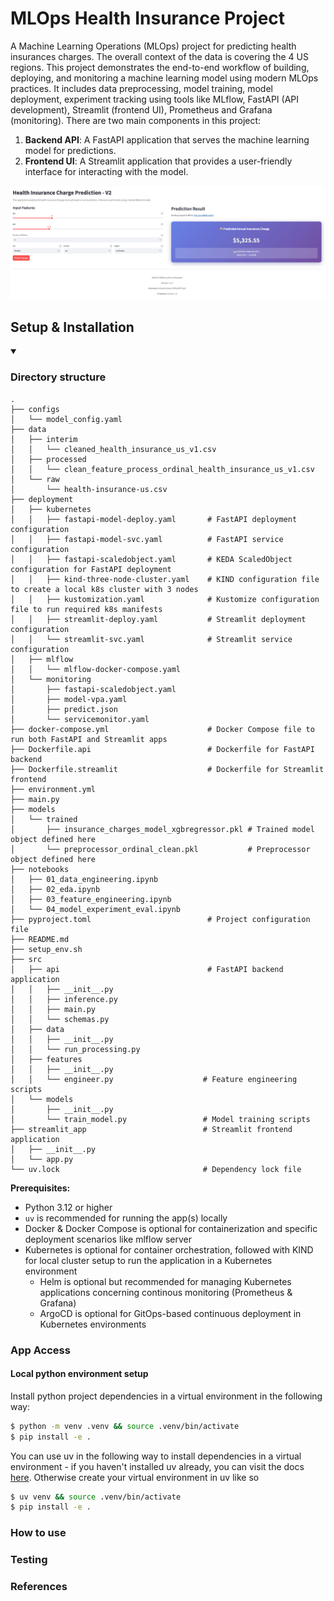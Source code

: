 # MLOps Health Insurance Project

A Machine Learning Operations (MLOps) project for predicting health insurances charges. The overall context of the data is covering the 4 US regions. This project demonstrates the end-to-end workflow of building, deploying, and monitoring a machine learning model using modern MLOps practices. It includes data preprocessing, model training, model deployment, experiment tracking using tools like MLflow, FastAPI (API development), Streamlit (frontend UI), Prometheus and Grafana (monitoring). There are two main components in this project:

1. **Backend API**: A FastAPI application that serves the machine learning model for predictions.
2. **Frontend UI**: A Streamlit application that provides a user-friendly interface for interacting with the model.

![Health Insurance Frontend](assets/streamlit-frontend-ml-app.png)    

## Setup & Installation

<details open><summary><h3>Directory structure</h3></summary>

```
.
├── configs
│   └── model_config.yaml
├── data
│   ├── interim
│   │   └── cleaned_health_insurance_us_v1.csv
│   ├── processed
│   │   └── clean_feature_process_ordinal_health_insurance_us_v1.csv
│   └── raw
│       └── health-insurance-us.csv
├── deployment
│   ├── kubernetes
│   │   ├── fastapi-model-deploy.yaml       # FastAPI deployment configuration
│   │   ├── fastapi-model-svc.yaml          # FastAPI service configuration
│   │   ├── fastapi-scaledobject.yaml       # KEDA ScaledObject configuration for FastAPI deployment
│   │   ├── kind-three-node-cluster.yaml    # KIND configuration file to create a local k8s cluster with 3 nodes
│   │   ├── kustomization.yaml              # Kustomize configuration file to run required k8s manifests
│   │   ├── streamlit-deploy.yaml           # Streamlit deployment configuration
│   │   └── streamlit-svc.yaml              # Streamlit service configuration
│   ├── mlflow
│   │   └── mlflow-docker-compose.yaml
│   └── monitoring
│       ├── fastapi-scaledobject.yaml
│       ├── model-vpa.yaml
│       ├── predict.json
│       └── servicemonitor.yaml
├── docker-compose.yml                      # Docker Compose file to run both FastAPI and Streamlit apps
├── Dockerfile.api                          # Dockerfile for FastAPI backend
├── Dockerfile.streamlit                    # Dockerfile for Streamlit frontend
├── environment.yml
├── main.py
├── models
│   └── trained
│       ├── insurance_charges_model_xgbregressor.pkl # Trained model object defined here
│       └── preprocessor_ordinal_clean.pkl           # Preprocessor object defined here
├── notebooks
│   ├── 01_data_engineering.ipynb
│   ├── 02_eda.ipynb
│   ├── 03_feature_engineering.ipynb
│   └── 04_model_experiment_eval.ipynb
├── pyproject.toml                          # Project configuration file
├── README.md
├── setup_env.sh
├── src
│   ├── api                                 # FastAPI backend application
│   │   ├── __init__.py
│   │   ├── inference.py
│   │   ├── main.py
│   │   └── schemas.py
│   ├── data    
│   │   ├── __init__.py
│   │   └── run_processing.py
│   ├── features
│   │   ├── __init__.py
│   │   └── engineer.py                    # Feature engineering scripts
│   └── models
│       ├── __init__.py
│       └── train_model.py                 # Model training scripts 
├── streamlit_app                          # Streamlit frontend application
│   ├── __init__.py
│   └── app.py
└── uv.lock                                # Dependency lock file
```
</details>

**Prerequisites:**

- Python 3.12 or higher
- `uv` is recommended for running the app(s) locally
- Docker & Docker Compose is optional for containerization and specific deployment scenarios like mlflow server
- Kubernetes is optional for container orchestration, followed with KIND for local cluster setup to run the application in a Kubernetes environment
    - Helm is optional but recommended for managing Kubernetes applications concerning continous monitoring (Prometheus & Grafana)
    - ArgoCD is optional for GitOps-based continuous deployment in Kubernetes environments

### App Access

#### Local python environment setup

Install python project dependencies in a virtual environment in the following way:

```bash
$ python -m venv .venv && source .venv/bin/activate
$ pip install -e . 
```

You can use uv in the following way to install dependencies in a virtual environment - if you haven't installed uv already, you can visit the docs [here](https://docs.astral.sh/uv/getting-started/installation/). Otherwise create your virtual environment in uv like so 

```bash
$ uv venv && source .venv/bin/activate
$ pip install -e . 
```

### How to use 

### Testing 

### References
